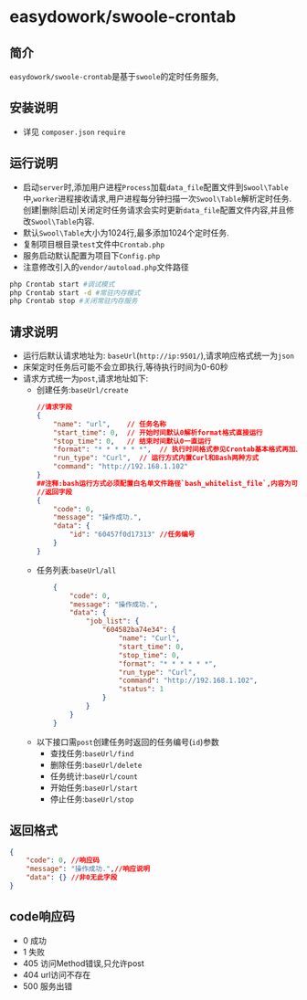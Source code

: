 # easydowork/swoole-crontab
## 简介
`easydowork/swoole-crontab`是基于`swoole`的定时任务服务,

## 安装说明  
* 详见 `composer.json` `require`

## 运行说明 
* 启动`server`时,添加用户进程`Process`加载`data_file`配置文件到`Swool\Table`中,`worker`进程接收请求,用户进程每分钟扫描一次`Swool\Table`解析定时任务.创建|删除|启动|关闭定时任务请求会实时更新`data_file`配置文件内容,并且修改`Swool\Table`内容.
* 默认`Swool\Table`大小为1024行,最多添加1024个定时任务.
* 复制项目根目录`test`文件中`Crontab.php`
* 服务启动默认配置为项目下`Config.php`
* 注意修改引入的`vendor/autoload.php`文件路径
```sh
php Crontab start #调试模式
php Crontab start -d #常驻内存模式
php Crontab stop #关闭常驻内存服务
```
## 请求说明
* 运行后默认请求地址为: `baseUrl`(`http://ip:9501/`),请求响应格式统一为`json`
* 床架定时任务后可能不会立即执行,等待执行时间为0-60秒
* 请求方式统一为`post`,请求地址如下:
  - 创建任务:`baseUrl/create`
    ```json
    //请求字段
    {
        "name": "url",    // 任务名称
        "start_time": 0,  // 开始时间默认0解析format格式直接运行
        "stop_time": 0,   // 结束时间默认0一直运行
        "format": "* * * * * *",  // 执行时间格式参见Crontab基本格式再加上一个秒
        "run_type": "Curl",  // 运行方式内置Curl和Bash两种方式
        "command": "http://192.168.1.102"
    }
    ##注释:bash运行方式必须配置白名单文件路径`bash_whitelist_file`,内容为可执行的`sh`脚本的绝对路径,保证服务器安全,详见`BashJobExecute`文件
    //返回字段
    {
        "code": 0,
        "message": "操作成功.",
        "data": {
            "id": "60457f0d17313" //任务编号
        }
    }
    ```
  - 任务列表:`baseUrl/all`
    ```json
        {
            "code": 0,
            "message": "操作成功.",
            "data": {
                "job_list": {
                    "604582ba74e34": {
                        "name": "Curl",
                        "start_time": 0,
                        "stop_time": 0,
                        "format": "* * * * * *",
                        "run_type": "Curl",
                        "command": "http://192.168.1.102",
                        "status": 1
                    }
                }
            }
        }
    ```
  - 以下接口需`post`创建任务时返回的任务编号(`id`)参数
      - 查找任务:`baseUrl/find`
      - 删除任务:`baseUrl/delete`
      - 任务统计:`baseUrl/count`
      - 开始任务:`baseUrl/start`
      - 停止任务:`baseUrl/stop`

## 返回格式
```json
{
    "code": 0, //响应码
    "message": "操作成功.",//响应说明
    "data": {} //非0无此字段
}
```
## code响应码
* 0 成功
* 1 失败
* 405 访问Method错误,只允许post
* 404 url访问不存在
* 500 服务出错

